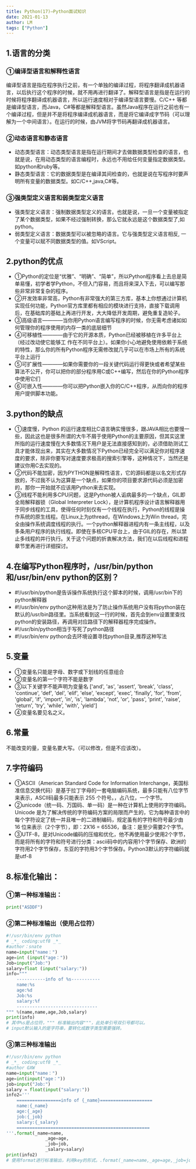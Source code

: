 ```yaml
---
title: Python(17)—Python面试知识
date: 2021-01-13
author: LM
tags: ["Python"]
---
```


## 1.语言的分类

### ①编译型语言和解释性语言

编译型语言是指在程序执行之前，有一个单独的编译过程，将程序翻译成机器语言，以后执行这个程序的时候，就不用再进行翻译了。解释型语言是指是在运行的时候将程序翻译成机器语言，所以运行速度相对于编译型语言要慢。C/C++ 等都是编译型语言，而Java，C#等都是解释型语言。虽然Java程序在运行之前也有一个编译过程，但是并不是将程序编译成机器语言，而是将它编译成字节码（可以理解为一个中间语言）。在运行的时候，由JVM将字节码再翻译成机器语言。

### ②动态语言和静态语言

- 动态类型语言：动态类型语言是指在运行期间才去做数据类型检查的语言，也就是说，在用动态类型的语言编程时，永远也不用给任何变量指定数据类型。如python和ruby等。
- 静态类型语言：它的数据类型是在编译其间检查的，也就是说在写程序时要声明所有变量的数据类型。如C/C++,java,C#等。

### ③强类型定义语言和弱类型定义语言

- 强类型定义语言：强制数据类型定义的语言。也就是说，一旦一个变量被指定了某个数据类型，如果不经过强制转换，那么它就永远是这个数据类型了,如python。
- 弱类型定义语言：数据类型可以被忽略的语言。它与强类型定义语言相反, 一个变量可以赋不同数据类型的值。如VScript。

## 2.python的优点

- ①Python的定位是“优雅”、“明确”、“简单”，所以Python程序看上去总是简单易懂，初学者学Python，不但入门容易，而且将来深入下去，可以编写那些非常非常复杂的程序。
- ②开发效率非常高，Python有非常强大的第三方库，基本上你想通过计算机实现任何功能，Python官方库里都有相应的模块进行支持，直接下载调用后，在基础库的基础上再进行开发，大大降低开发周期，避免重复造轮子。
- ③高级语言————当你用Python语言编写程序的时候，你无需考虑诸如如何管理你的程序使用的内存一类的底层细节
- ④可移植性————由于它的开源本质，Python已经被移植在许多平台上（经过改动使它能够工 作在不同平台上）。如果你小心地避免使用依赖于系统的特性，那么你的所有Python程序无需修改就几乎可以在市场上所有的系统平台上运行
- ⑤可扩展性————如果你需要你的一段关键代码运行得更快或者希望某些算法不公开，你可以把你的部分程序用C或C++编写，然后在你的Python程序中使用它们
- ⑥可嵌入性————你可以把Python嵌入你的C/C++程序，从而向你的程序用户提供脚本功能。

## 3.python的缺点

- ①速度慢，Python 的运行速度相比C语言确实慢很多，跟JAVA相比也要慢一些，因此这也是很多所谓的大牛不屑于使用Python的主要原因，但其实这里所指的运行速度慢在大多数情况下用户是无法直接感知到的，必须借助测试工具才能体现出来，其实在大多数情况下Python已经完全可以满足你对程序速度的要求，除非你要写对速度要求极高的搜索引擎等，这种情况下，当然还是建议你用C去实现的。
- ②代码不能加密，因为PYTHON是解释性语言，它的源码都是以名文形式存放的，不过我不认为这算是一个缺点，如果你的项目要求源代码必须是加密的，那你一开始就不应该用Python来去实现。
- ③线程不能利用多CPU问题，这是Python被人诟病最多的一个缺点，GIL即全局解释器锁（Global Interpreter Lock），是计算机程序设计语言解释器用于同步线程的工具，使得任何时刻仅有一个线程在执行，Python的线程是操作系统的原生线程。在Linux上为pthread，在Windows上为Win thread，完全由操作系统调度线程的执行。一个python解释器进程内有一条主线程，以及多条用户程序的执行线程。即使在多核CPU平台上，由于GIL的存在，所以禁止多线程的并行执行。关于这个问题的折衷解决方法，我们在以后线程和进程章节里再进行详细探讨。

## 4.在编写Python程序时，/usr/bin/python和/usr/bin/env python的区别？

- \#!/usr/bin/python是告诉操作系统执行这个脚本的时候，调用/usr/bin下的python解释器
- \#!/usr/bin/env python这种用法是为了防止操作系统用户没有将python装在默认的/usr/bin路径里。当系统看到这一行的时候，首先会到env设置里查找python的安装路径，再调用对应路径下的解释器程序完成操作。
- \#!/usr/bin/python相当于写死了python路径
- \#!/usr/bin/env python会去环境设置寻找python目录,推荐这种写法

## 5.变量

- ①变量名只能是字母、数字或下划线的任意组合
- ②变量名的第一个字符不能是数字
- ③以下关键字不能声明为变量名
  ['and', 'as', 'assert', 'break', 'class', 'continue', 'def', 'del', 'elif', 'else', 'except', 'exec', 'finally', 'for', 'from', 'global', 'if', 'import', 'in', 'is', 'lambda', 'not', 'or', 'pass', 'print', 'raise', 'return', 'try', 'while', 'with', 'yield']
- ④变量名要见名之义。

## 6.常量

不能改变的量，变量名要大写。（可以修改，但是不应该改）。

## 7.字符编码

- ①ASCII（American Standard Code for Information Interchange，美国标准信息交换代码）是基于拉丁字母的一套电脑编码系统，最多只能有八位字节来表示，ASCII码最多只能表示 255 个符号。，占八位，一个字节。
- ②unicode（统一码、万国码、单一码）是一种在计算机上使用的字符编码。Unicode 是为了解决传统的字符编码方案的局限而产生的，它为每种语言中的每个字符设定了统一并且唯一的二进制编码，规定虽有的字符和符号最少由 16 位来表示（2个字节），即：2X16 = 65536，备注：是至少需要2个字节。
- ③UTF-8，是对Unicode编码的压缩和优化，他不再使用最少使用2个字节，而是将所有的字符和符号进行分类：ascii码中的内容用1个字节保存、欧洲的字符用2个字节保存，东亚的字符用3个字节保存。Python3默认的字符编码就是utf-8

## 8.标准化输出：

### ①第一种标准输出：

```python
print("ASDDF")
```

### ②第二种标准输出（使用占位符）

```python
#!/usr/bin/env python
# _*_ coding:utf8 _*_
#author：snate
name=input("name：")
age=int (input("age："))
Job=input("Job:")
salary=float (input("salary:"))
info="""
    -----------info of %s-----------
    name:%s
    age:%d
    Job:%s
    salary:%f
    -------------------------------
""" %(name,name,age,Job,salary)
print(info)
# 其中%s是占位符，""" 标准输出内容"""，此处单引号双引号都可以。
# input默认输入的是字符串，要转化成数字类型需要强转。
```

### ③第三种标准输出

```python
#!/usr/bin/env python
# _*_ coding:utf8 _*_
#author GXW
name=input("name：")
age=int(input("age："))
job=input("Job:")
salary = float(input("salary:"))
info2='''
    =================info of {_name}====================
    name:{_name}
    age:{_age}
    job:{_job}
    salary:{_salary}
    ===================================================
'''.format(_name=name,
               _age=age,
               _job=job,
               _salary=salary)
print(info2)
# 使用format进行标准输出，利用key的形式。.format(_name=name,_age=age,_job=job,_salary=salary)
```

